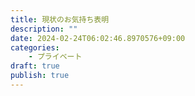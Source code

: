```yaml
---
title: 現状のお気持ち表明
description: ""
date: 2024-02-24T06:02:46.8970576+09:00
categories:
    - プライベート
draft: true
publish: true
---
```


